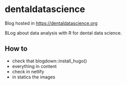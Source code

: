 # dentaldatascience

Blog hosted in https://dentaldatascience.org

BLog about data analysis with R for dental data science.

## How to

 - check that blogdown::install_hugo()
 - everything in content
 - check in netlify 
 - in statics the images